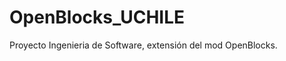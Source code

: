 OpenBlocks_UCHILE
=================

Proyecto Ingenieria de Software, extensión del mod OpenBlocks.

